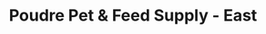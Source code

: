 ---
title: "Poudre Pet & Feed Supply - East"
url: /fort-collins/poudre-pet-and-feed-supply-east/
shop: shop
---
